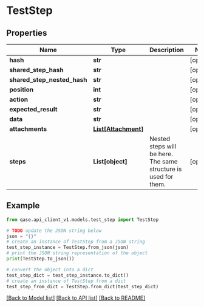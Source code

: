 # TestStep


## Properties

Name | Type | Description | Notes
------------ | ------------- | ------------- | -------------
**hash** | **str** |  | [optional] 
**shared_step_hash** | **str** |  | [optional] 
**shared_step_nested_hash** | **str** |  | [optional] 
**position** | **int** |  | [optional] 
**action** | **str** |  | [optional] 
**expected_result** | **str** |  | [optional] 
**data** | **str** |  | [optional] 
**attachments** | [**List[Attachment]**](Attachment.md) |  | [optional] 
**steps** | **List[object]** | Nested steps will be here. The same structure is used for them. | [optional] 

## Example

```python
from qase.api_client_v1.models.test_step import TestStep

# TODO update the JSON string below
json = "{}"
# create an instance of TestStep from a JSON string
test_step_instance = TestStep.from_json(json)
# print the JSON string representation of the object
print(TestStep.to_json())

# convert the object into a dict
test_step_dict = test_step_instance.to_dict()
# create an instance of TestStep from a dict
test_step_from_dict = TestStep.from_dict(test_step_dict)
```
[[Back to Model list]](../README.md#documentation-for-models) [[Back to API list]](../README.md#documentation-for-api-endpoints) [[Back to README]](../README.md)


